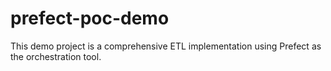 # prefect-poc-demo
This demo project is a comprehensive ETL implementation using Prefect as the orchestration tool.
